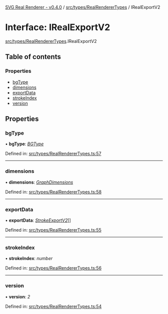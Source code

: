 [SVG Real Renderer - v0.4.0](../docs.md) / [src/types/RealRendererTypes](../modules/src_types_realrenderertypes.md) / IRealExportV2

# Interface: IRealExportV2

[src/types/RealRendererTypes](../modules/src_types_realrenderertypes.md).IRealExportV2

## Table of contents

### Properties

- [bgType](src_types_realrenderertypes.irealexportv2.md#bgtype)
- [dimensions](src_types_realrenderertypes.irealexportv2.md#dimensions)
- [exportData](src_types_realrenderertypes.irealexportv2.md#exportdata)
- [strokeIndex](src_types_realrenderertypes.irealexportv2.md#strokeindex)
- [version](src_types_realrenderertypes.irealexportv2.md#version)

## Properties

### bgType

• **bgType**: [*BGType*](../modules/src_types_realrenderertypes.md#bgtype)

Defined in: [src/types/RealRendererTypes.ts:57](https://github.com/HarshKhandeparkar/svg-real-renderer/blob/e0bef37/src/types/RealRendererTypes.ts#L57)

___

### dimensions

• **dimensions**: [*GraphDimensions*](../modules/src_types_realrenderertypes.md#graphdimensions)

Defined in: [src/types/RealRendererTypes.ts:58](https://github.com/HarshKhandeparkar/svg-real-renderer/blob/e0bef37/src/types/RealRendererTypes.ts#L58)

___

### exportData

• **exportData**: [*StrokeExportV2*](../modules/src_types_realrenderertypes.md#strokeexportv2)[]

Defined in: [src/types/RealRendererTypes.ts:55](https://github.com/HarshKhandeparkar/svg-real-renderer/blob/e0bef37/src/types/RealRendererTypes.ts#L55)

___

### strokeIndex

• **strokeIndex**: *number*

Defined in: [src/types/RealRendererTypes.ts:56](https://github.com/HarshKhandeparkar/svg-real-renderer/blob/e0bef37/src/types/RealRendererTypes.ts#L56)

___

### version

• **version**: *2*

Defined in: [src/types/RealRendererTypes.ts:54](https://github.com/HarshKhandeparkar/svg-real-renderer/blob/e0bef37/src/types/RealRendererTypes.ts#L54)

